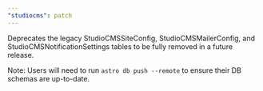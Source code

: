 ```yaml
---
"studiocms": patch
---
```


Deprecates the legacy StudioCMSSiteConfig, StudioCMSMailerConfig, and StudioCMSNotificationSettings tables to be fully removed in a future release.

Note: Users will need to run `astro db push --remote` to ensure their DB schemas are up-to-date.